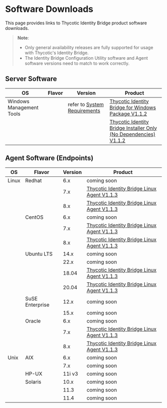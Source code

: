 [title]: # (Software Downloads)
[tags]: # (links)
[priority]: # (3)
# Software Downloads

This page provides links to Thycotic Identity Bridge product software downloads.

>**Note**:
>
> * Only general availability releases are fully supported for usage with Thycotic's Identity Bridge.
> * The Identity Bridge Configuration Utility software and Agent software versions need to match to work correctly.

## Server Software

| OS | Flavor | Version | Product |
| ----- | ----- | ----- | ----- |
| Windows Management Tools | | refer to [System Requirements](index.md#windows__amp__active_directory_requirements) | [Thycotic Identity Bridge for Windows Package V1.1.2](https://tmsnuget.thycotic.com/software/IdBridge/ThycoticIdentityBridge_x64_v1.1.126.0.exe) |
| | | | [Thycotic Identity Bridge Installer Only (No Dependencies) V1.1.2](https://tmsnuget.thycotic.com/software/IdBridge/ADBridge.Installer_x64_v1.1.126.0.msi) |

## Agent Software (Endpoints)

| OS | Flavor | Version | Product |
| ----- | ----- | ----- | ----- |
| Linux | Redhat | 6.x | coming soon |
| | | 7.x | [Thycotic Identity Bridge Linux Agent V1.1.3](https://tmsnuget.thycotic.com/software/IdBridge/pmagent_x86_64_v1.1.3.79_rhel7.rpm) |
| | | 8.x | [Thycotic Identity Bridge Linux Agent V1.1.3](https://tmsnuget.thycotic.com/software/IdBridge/pmagent_x86_64_v1.1.3.79_rhel8.rpm) |
| | CentOS | 6.x | coming soon |
| | | 7.x | [Thycotic Identity Bridge Linux Agent V1.1.3](https://tmsnuget.thycotic.com/software/IdBridge/pmagent_x86_64_v1.1.3.79_centos7.rpm) |
| | | 8.x | [Thycotic Identity Bridge Linux Agent V1.1.3](https://tmsnuget.thycotic.com/software/IdBridge/pmagent_x86_64_v1.1.3.79_centos8.rpm) |
| | Ubuntu LTS | 14.x | coming soon |
| | | 22.x | coming soon |
| | | 18.04 | [Thycotic Identity Bridge Linux Agent V1.1.3](https://tmsnuget.thycotic.com/software/IdBridge/pmagent_x86_64_v1.1.3.79_ubuntu18.deb) |
| | | 20.04 | [Thycotic Identity Bridge Linux Agent V1.1.3](https://tmsnuget.thycotic.com/software/IdBridge/pmagent_x86_64_v1.1.3.79_ubuntu20.deb) |
| | SuSE Enterprise | 12.x | coming soon |
| | | 15.x | coming soon |
| | Oracle | 6.x | coming soon |
| | | 7.x | [Thycotic Identity Bridge Linux Agent V1.1.3](https://tmsnuget.thycotic.com/software/IdBridge/pmagent_x86_64_v1.1.3.79_oraclelinux7.rpm) |
| | | 8.x | [Thycotic Identity Bridge Linux Agent V1.1.3](https://tmsnuget.thycotic.com/software/IdBridge/pmagent_x86_64_v1.1.3.79_oraclelinux8.rpm) |
| Unix | AIX | 6.x | coming soon |
| | | 7.x | coming soon |
| | HP-UX | 11i v3 | coming soon |
| | Solaris | 10.x | coming soon |
| | | 11.3 | coming soon |
| | | 11.4 | coming soon |
